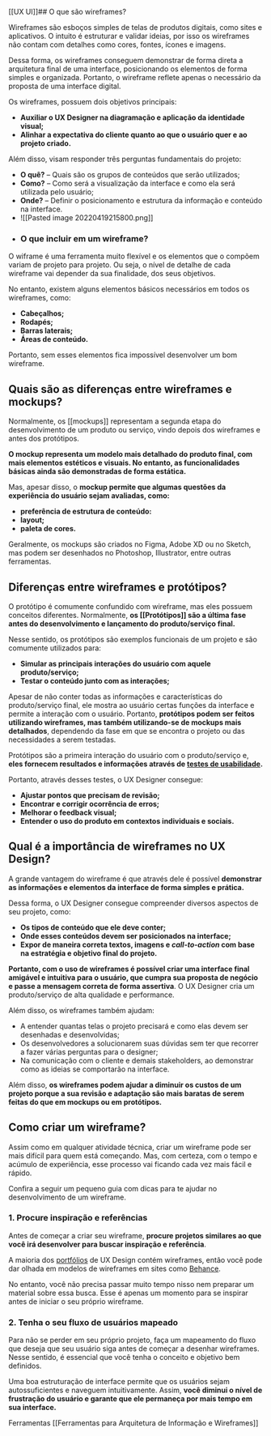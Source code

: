 [[UX UI]]## O que são wireframes?

Wireframes são esboços simples de telas de produtos digitais, como sites e aplicativos. O intuito é estruturar e validar ideias, por isso os wireframes não contam com detalhes como cores, fontes, ícones e imagens.

Dessa forma, os wireframes conseguem demonstrar de forma direta a arquitetura final de uma interface, posicionando os elementos de forma simples e organizada. Portanto, o wireframe reflete apenas o necessário da proposta de uma interface digital.

Os wireframes, possuem dois objetivos principais:

-   **Auxiliar o UX Designer na diagramação e aplicação da identidade visual;**
-   **Alinhar a expectativa do cliente quanto ao que o usuário quer e ao projeto criado.**

Além disso, visam responder três perguntas fundamentais do projeto:

-   **O quê?** – Quais são os grupos de conteúdos que serão utilizados;
-   **Como?** – Como será a visualização da interface e como ela será utilizada pelo usuário;
-   **Onde?** – Definir o posicionamento e estrutura da informação e conteúdo na interface.
- ![[Pasted image 20220419215800.png]]
- ### O que incluir em um wireframe?

O wiframe é uma ferramenta muito flexível e os elementos que o compõem variam de projeto para projeto. Ou seja, o nível de detalhe de cada wireframe vai depender da sua finalidade, dos seus objetivos.

No entanto, existem alguns elementos básicos necessários em todos os wireframes, como:

-   **Cabeçalhos;**
-   **Rodapés;**
-   **Barras laterais;**
-   **Áreas de conteúdo.**

Portanto, sem esses elementos fica impossível desenvolver um bom wireframe.
## Quais são as diferenças entre wireframes e mockups?

Normalmente, os [[mockups]] representam a segunda etapa do desenvolvimento de um produto ou serviço, vindo depois dos wireframes e antes dos protótipos.

**O mockup representa um modelo mais detalhado do produto final, com mais elementos estéticos e visuais. No entanto, as funcionalidades básicas ainda são demonstradas de forma estática.**

Mas, apesar disso, o **mockup permite que algumas questões da experiência do usuário sejam avaliadas, como:**

-   **preferência de estrutura de conteúdo:**
-   **layout;**
-   **paleta de cores.**

Geralmente, os mockups são criados no Figma, Adobe XD ou no Sketch, mas podem ser desenhados no Photoshop, Illustrator, entre outras ferramentas.

## Diferenças entre wireframes e protótipos?

O protótipo é comumente confundido com wireframe, mas eles possuem conceitos diferentes. Normalmente, **os [[Protótipos]] são a última fase antes do desenvolvimento e lançamento do produto/serviço final.**

Nesse sentido, os protótipos são exemplos funcionais de um projeto e são comumente utilizados para:

-   **Simular as principais interações do usuário com aquele produto/serviço;**
-   **Testar o conteúdo junto com as interações;**

Apesar de não conter todas as informações e características do produto/serviço final, ele mostra ao usuário certas funções da interface e permite a interação com o usuário. Portanto, **protótipos podem ser feitos utilizando wireframes, mas também utilizando-se de mockups mais detalhados**, dependendo da fase em que se encontra o projeto ou das necessidades a serem testadas.

Protótipos são a primeira interação do usuário com o produto/serviço e, **eles fornecem resultados e informações através de [testes de usabilidade](https://aelaschool.com/designdeinteracao/teste-de-usabilidade-como-preparar-e-conduzir/).**

Portanto, através desses testes, o UX Designer consegue:

-   **Ajustar pontos que precisam de revisão;**
-   **Encontrar e corrigir ocorrência de erros;**
-   **Melhorar o feedback visual;**
-   **Entender o uso do produto em contextos individuais e sociais.**

## Qual é a importância de wireframes no UX Design?

A grande vantagem do wireframe é que através dele é possível **demonstrar as informações e elementos da interface de forma simples e prática.**

Dessa forma, o UX Designer consegue compreender diversos aspectos de seu projeto, como:

-   **Os tipos de conteúdo que ele deve conter;**
-   **Onde esses conteúdos devem ser posicionados na interface;**
-   **Expor de maneira correta textos, imagens e _call-to-action_ com base na estratégia e objetivo final do projeto.**

**Portanto, com o uso de wireframes é possível criar uma interface final amigável e intuitiva para o usuário, que cumpra sua proposta de negócio e passe a mensagem correta de forma assertiva**. O UX Designer cria um produto/serviço de alta qualidade e performance.

Além disso, os wireframes também ajudam:

-   A entender quantas telas o projeto precisará e como elas devem ser desenhadas e desenvolvidas;
-   Os desenvolvedores a solucionarem suas dúvidas sem ter que recorrer a fazer várias perguntas para o designer;
-   Na comunicação com o cliente e demais stakeholders, ao demonstrar como as ideias se comportarão na interface.

Além disso, **os wireframes podem ajudar a diminuir os custos de um projeto porque a sua revisão e adaptação são mais baratas de serem feitas do que em mockups ou em protótipos.**

## Como criar um wireframe?

Assim como em qualquer atividade técnica, criar um wireframe pode ser mais difícil para quem está começando. Mas, com certeza, com o tempo e acúmulo de experiência, esse processo vai ficando cada vez mais fácil e rápido.

Confira a seguir um pequeno guia com dicas para te ajudar no desenvolvimento de um wireframe.

### 1. Procure inspiração e referências

Antes de começar a criar seu wireframe, **procure projetos similares ao que você irá desenvolver para buscar inspiração e referência**.

A maioria dos [portfólios](https://aelaschool.com/carreira/7-erros-portfolio-de-ux-design/) de UX Design contém wireframes, então você pode dar olhada em modelos de wireframes em sites como [Behance](https://www.behance.net/).

No entanto, você não precisa passar muito tempo nisso nem preparar um material sobre essa busca. Esse é apenas um momento para se inspirar antes de iniciar o seu próprio wireframe.

### 2. Tenha o seu fluxo de usuários mapeado

Para não se perder em seu próprio projeto, faça um mapeamento do fluxo que deseja que seu usuário siga antes de começar a desenhar wireframes. Nesse sentido, é essencial que você tenha o conceito e objetivo bem definidos.

Uma boa estruturação de interface permite que os usuários sejam autossuficientes e naveguem intuitivamente. Assim, **você diminui o nível de frustração do usuário e garante que ele permaneça por mais tempo em sua interface.**

Ferramentas 
[[Ferramentas para Arquitetura de Informação e Wireframes]]